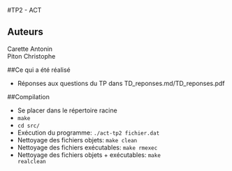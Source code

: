#TP2 - ACT

Auteurs
-------
Carette Antonin  
Piton Christophe

##Ce qui a été réalisé
*	Réponses aux questions du TP dans TD_reponses.md/TD_reponses.pdf

##Compilation
*	Se placer dans le répertoire racine
*	<code>make</code>
*	<code>cd src/</code>
*	Exécution du programme: <code>./act-tp2 fichier.dat</code>
*	Nettoyage des fichiers objets: <code>make clean</code>
*	Nettoyage des fichiers exécutables: <code>make rmexec</code>
*	Nettoyage des fichiers objets + exécutables: <code>make realclean</code>